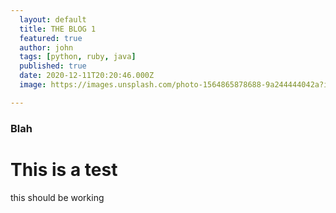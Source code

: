 ```yaml
---
  layout: default
  title: THE BLOG 1
  featured: true
  author: john
  tags: [python, ruby, java]
  published: true
  date: 2020-12-11T20:20:46.000Z
  image: https://images.unsplash.com/photo-1564865878688-9a244444042a?ixid=MnwxMjA3fDB8MHxwaG90by1wYWdlfHx8fGVufDB8fHx8&ixlib=rb-1.2.1&auto=format&fit=crop&w=1050&q=80

---
```

<h3> Blah</h3>
<h1> This is a test </h1>
<p> this should be working</p>